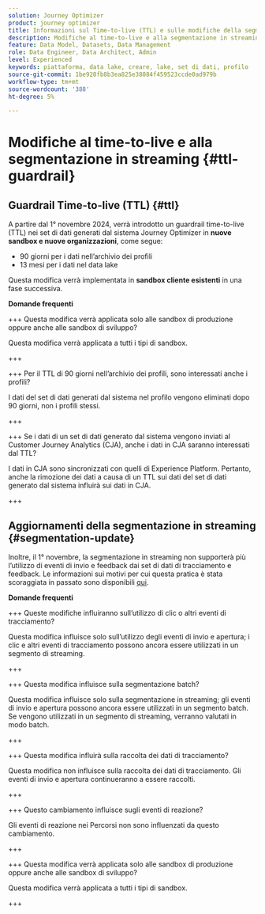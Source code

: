 ```yaml
---
solution: Journey Optimizer
product: journey optimizer
title: Informazioni sul Time-to-live (TTL) e sulle modifiche della segmentazione in streaming
description: Modifiche al time-to-live e alla segmentazione in streaming in Adobe Journey Optimizer
feature: Data Model, Datasets, Data Management
role: Data Engineer, Data Architect, Admin
level: Experienced
keywords: piattaforma, data lake, creare, lake, set di dati, profilo
source-git-commit: 1be920fb8b3ea825e38084f459523ccde0ad979b
workflow-type: tm+mt
source-wordcount: '388'
ht-degree: 5%

---
```



# Modifiche al time-to-live e alla segmentazione in streaming {#ttl-guardrail}

## Guardrail Time-to-live (TTL) {#ttl}

A partire dal 1° novembre 2024, verrà introdotto un guardrail time-to-live (TTL) nei set di dati generati dal sistema Journey Optimizer in **nuove sandbox e nuove organizzazioni**, come segue:

* 90 giorni per i dati nell’archivio dei profili
* 13 mesi per i dati nel data lake

Questa modifica verrà implementata in **sandbox cliente esistenti** in una fase successiva.

**Domande frequenti**

+++ Questa modifica verrà applicata solo alle sandbox di produzione oppure anche alle sandbox di sviluppo?

Questa modifica verrà applicata a tutti i tipi di sandbox.

+++


+++ Per il TTL di 90 giorni nell’archivio dei profili, sono interessati anche i profili?

I dati del set di dati generati dal sistema nel profilo vengono eliminati dopo 90 giorni, non i profili stessi.

+++

+++ Se i dati di un set di dati generato dal sistema vengono inviati al Customer Journey Analytics (CJA), anche i dati in CJA saranno interessati dal TTL?

I dati in CJA sono sincronizzati con quelli di Experience Platform. Pertanto, anche la rimozione dei dati a causa di un TTL sui dati del set di dati generato dal sistema influirà sui dati in CJA.

+++

## Aggiornamenti della segmentazione in streaming {#segmentation-update}

Inoltre, il 1° novembre, la segmentazione in streaming non supporterà più l’utilizzo di eventi di invio e feedback dai set di dati di tracciamento e feedback.  Le informazioni sui motivi per cui questa pratica è stata scoraggiata in passato sono disponibili [qui](../audience/about-audiences.md#streaming-segmentation-events-guardrails).


**Domande frequenti**

+++ Queste modifiche influiranno sull’utilizzo di clic o altri eventi di tracciamento?

Questa modifica influisce solo sull’utilizzo degli eventi di invio e apertura; i clic e altri eventi di tracciamento possono ancora essere utilizzati in un segmento di streaming.

+++

+++ Questa modifica influisce sulla segmentazione batch?

Questa modifica influisce solo sulla segmentazione in streaming; gli eventi di invio e apertura possono ancora essere utilizzati in un segmento batch. Se vengono utilizzati in un segmento di streaming, verranno valutati in modo batch.

+++

+++ Questa modifica influirà sulla raccolta dei dati di tracciamento?

Questa modifica non influisce sulla raccolta dei dati di tracciamento. Gli eventi di invio e apertura continueranno a essere raccolti.

+++


+++ Questo cambiamento influisce sugli eventi di reazione?

Gli eventi di reazione nei Percorsi non sono influenzati da questo cambiamento.

+++


+++ Questa modifica verrà applicata solo alle sandbox di produzione oppure anche alle sandbox di sviluppo?

Questa modifica verrà applicata a tutti i tipi di sandbox.

+++